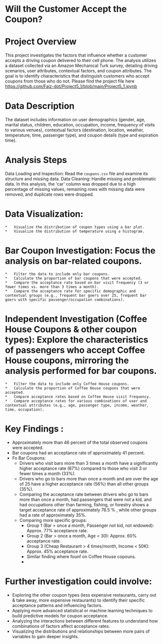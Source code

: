 # Will the Customer Accept the Coupon?
#  Project Overview

This project investigates the factors that influence whether a customer accepts a driving coupon delivered to their cell phone. The analysis utilizes a dataset collected via an Amazon Mechanical Turk survey, detailing driving scenarios, user attributes, contextual factors, and coupon attributes. The goal is to identify characteristics that distinguish customers who accept coupons from those who do not.
Please find the project file here https://github.com/Faiz-dot/Project5_1/blob/main/Project5_1.ipynb

# Data Description
The dataset includes information on user demographics (gender, age, marital status, children, education, occupation, income, frequency of visits to various venues), contextual factors (destination, location, weather, temperature, time, passenger type), and coupon details (type and expiration time).

# Analysis Steps

Data Loading and Inspection: Read the `coupons.csv` file and examine its structure and missing data.
Data Cleaning:  Handle missing and problematic data. In this analysis, the 'car' column was dropped due to a high percentage of missing values, remaining rows with missing data were removed, and duplicate rows 
  were dropped.
  
# Data Visualization:
    *   Visualize the distribution of coupon types using a bar plot.
    *   Visualize the distribution of temperature using a histogram.
    
# Bar Coupon Investigation: Focus the analysis on bar-related coupons.
    *   Filter the data to include only bar coupons.
    *   Calculate the proportion of bar coupons that were accepted.
    *   Compare the acceptance rate based on bar visit frequency (3 or fewer times vs. more than 3 times a month).
    *   Compare the acceptance rate for specific demographic and contextual groups (e.g., frequent bar goers over 25, frequent bar goers with specific passenger/occupation combinations).
# Independent Investigation (Coffee House Coupons & other coupon types): Explore the characteristics of passengers who accept Coffee House coupons, mirroring the analysis performed for bar coupons.
    *   Filter the data to include only Coffee House coupons.
    *   Calculate the proportion of Coffee House coupons that were accepted.
    *   Compare acceptance rates based on Coffee House visit frequency.
    *   Compare acceptance rates for various combinations of user and contextual attributes (e.g., age, passenger type, income, weather, time, occupation).

 # Key Findings :

*   Approximately more than 46 percent of the total observed coupons were accepted.
*   Bar coupons had an acceptance rate of approximately 41 percent.
*   Fo Bar Coupons:
    *   Drivers who visit bars more than 3 times a month have a significantly higher acceptance rate (67%) compared to those who visit 3 or fewer times a month (33%).
    *   Drivers who go to bars more than once a month and are over the age of 25 have a higher acceptance rate (56%) than all other groups (35%).
    *   Comparing the acceptance rate between drivers who go to bars more than once a month, had passengers that were not a kid, and had occupations other than farming, fishing, or forestry shows a target 
       acceptance rate of approximately 76.5 % , while other groups had a rate of approximately 35%.
    *   Comparing more specific groups:
        *   Group 1 (Bar > once a month, Passenger not kid, not widowed): Approx. 77% acceptance rate.
        *   Group 2 (Bar > once a month, Age < 30): Approx. 60% acceptance rate.
        *   Group 3 (Cheap Restaurant > 4 times/month, Income < 50K): Approx. 45% acceptance rate.
        *   Similar finding where founf on Coffee House copouns.
        *   
# Further investigation could involve:

*   Exploring the other coupon types (less expensive restaurants, carry out & take away, more expensive restaurants) to identify their specific acceptance patterns and influencing factors.
*   Applying more advanced statistical or machine learning techniques to build predictive models for coupon acceptance.
*   Analyzing the interactions between different features to understand how combinations of factors affect acceptance rates.
*   Visualizing the distributions and relationships between more pairs of variables to gain deeper insights.



